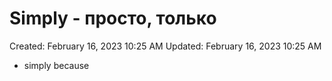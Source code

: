 # Simply - просто, только

Created: February 16, 2023 10:25 AM
Updated: February 16, 2023 10:25 AM

- simply because